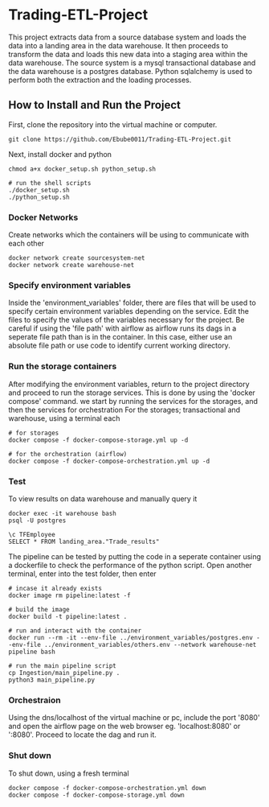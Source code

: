 # Trading-ETL-Project
This project extracts data from a source database system and loads the data into a landing area in the data warehouse. It then proceeds to transform the data and loads this new data into a staging area within the data warehouse. The source system is a mysql transactional database and the data warehouse is a postgres database. Python sqlalchemy is used to perform both the extraction and the loading processes.

## How to Install and Run the Project
First, clone the repository into the virtual machine or computer. 
```
git clone https://github.com/Ebube0011/Trading-ETL-Project.git
```
Next, install docker and python
```
chmod a+x docker_setup.sh python_setup.sh

# run the shell scripts
./docker_setup.sh
./python_setup.sh
```

### Docker Networks
Create networks which the containers will be using to communicate with each other
```
docker network create sourcesystem-net
docker network create warehouse-net
```

### Specify environment variables
Inside the 'environment_variables' folder, there are files that will be used to specify certain environment variables depending on the service. Edit the files to specify the values of the variables necessary for the project.
Be careful if using the 'file path' with airflow as airflow runs its dags in a seperate file path than is in the container. In this case, either use an absolute file path or use code to identify current working directory.

### Run the storage containers
After modifying the environment variables, return to the project directory and proceed to run the storage services. 
This is done by using the 'docker compose' command. we start by running the services for the storages, and then the services for orchestration
For the storages; transactional and warehouse, using a terminal each
```
# for storages
docker compose -f docker-compose-storage.yml up -d

# for the orchestration (airflow)
docker compose -f docker-compose-orchestration.yml up -d
```

### Test
To view results on data warehouse and manually query it
```
docker exec -it warehouse bash
psql -U postgres

\c TFEmployee
SELECT * FROM landing_area."Trade_results"
```
The pipeline can be tested by putting the code in a seperate container using a dockerfile to check the performance of the python script. Open another terminal, enter into the test folder, then enter
```
# incase it already exists
docker image rm pipeline:latest -f

# build the image
docker build -t pipeline:latest .

# run and interact with the container
docker run --rm -it --env-file ../environment_variables/postgres.env --env-file ../environment_variables/others.env --network warehouse-net pipeline bash

# run the main pipeline script
cp Ingestion/main_pipeline.py .
python3 main_pipeline.py
```

### Orchestraion
Using the dns/localhost of the virtual machine or pc, include the port '8080' and open the airflow page on the web browser
eg. 'localhost:8080' or '<aws ipv4 dns>:8080'.
Proceed to locate the dag and run it.


### Shut down
To shut down, using a fresh terminal
```
docker compose -f docker-compose-orchestration.yml down
docker compose -f docker-compose-storage.yml down
```

